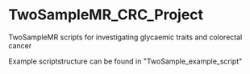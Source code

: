 # TwoSampleMR_CRC_Project
TwoSampleMR scripts for investigating glycaemic traits and colorectal cancer

Example scriptstructure can be found in "TwoSample_example_script"
